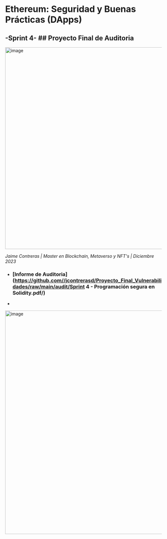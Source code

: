 # Ethereum: Seguridad y Buenas Prácticas (DApps)
## -Sprint 4- ## Proyecto Final de Auditoria



<img width="650" alt="image" src="https://github.com/jcontrerasd/Proyecto_Final_Vulnerabilidades/assets/27821228/124524a6-9f13-4f39-bb15-9c9ee5a7ea82">


  _Jaime Contreras | Master en Blockchain, Metaverso y NFT's | Diciembre 2023_

* ### [Informe de Auditoria](https://github.com//jcontrerasd/Proyecto_Final_Vulnerabilidades/raw/main/audit/Sprint 4 - Programación segura en Solidity.pdf/)
* 
<img width="720" alt="image" src="https://github.com/jcontrerasd/Proyecto_Final_Vulnerabilidades/assets/27821228/665df056-c431-4400-86bb-c92ada16d416">

  
